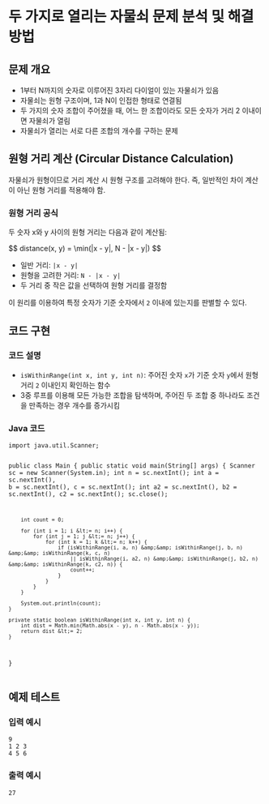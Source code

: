 <h1 id="두-가지로-열리는-자물쇠-문제-분석-및-해결-방법">두 가지로 열리는 자물쇠 문제 분석 및 해결 방법</h1>
<h2 id="문제-개요">문제 개요</h2>
<ul>
<li>1부터 N까지의 숫자로 이루어진 3자리 다이얼이 있는 자물쇠가 있음</li>
<li>자물쇠는 원형 구조이며, 1과 N이 인접한 형태로 연결됨</li>
<li>두 가지의 숫자 조합이 주어졌을 때, 어느 한 조합이라도 모든 숫자가 거리 2 이내이면 자물쇠가 열림</li>
<li>자물쇠가 열리는 서로 다른 조합의 개수를 구하는 문제</li>
</ul>
<h2 id="원형-거리-계산-circular-distance-calculation">원형 거리 계산 (Circular Distance Calculation)</h2>
<p>자물쇠가 원형이므로 거리 계산 시 원형 구조를 고려해야 한다.
즉, 일반적인 차이 계산이 아닌 원형 거리를 적용해야 함.</p>
<h3 id="원형-거리-공식">원형 거리 공식</h3>
<p>두 숫자 x와 y 사이의 원형 거리는 다음과 같이 계산됨:</p>
<p>$$
distance(x, y) = \min(|x - y|, N - |x - y|)
$$</p>
<ul>
<li>일반 거리: <code>|x - y|</code></li>
<li>원형을 고려한 거리: <code>N - |x - y|</code></li>
<li>두 거리 중 작은 값을 선택하여 원형 거리를 결정함</li>
</ul>
<p>이 원리를 이용하여 특정 숫자가 기준 숫자에서 <code>2</code> 이내에 있는지를 판별할 수 있다.</p>
<h2 id="코드-구현">코드 구현</h2>
<h3 id="코드-설명">코드 설명</h3>
<ul>
<li><code>isWithinRange(int x, int y, int n)</code>: 주어진 숫자 <code>x</code>가 기준 숫자 <code>y</code>에서 원형 거리 <code>2</code> 이내인지 확인하는 함수</li>
<li>3중 루프를 이용해 모든 가능한 조합을 탐색하며, 주어진 두 조합 중 하나라도 조건을 만족하는 경우 개수를 증가시킴</li>
</ul>
<h3 id="java-코드">Java 코드</h3>
<pre><code class="language-java">import java.util.Scanner;

public class Main {
    public static void main(String[] args) {
        Scanner sc = new Scanner(System.in);
        int n = sc.nextInt();
        int a = sc.nextInt(), b = sc.nextInt(), c = sc.nextInt();
        int a2 = sc.nextInt(), b2 = sc.nextInt(), c2 = sc.nextInt();
        sc.close();

        int count = 0;

        for (int i = 1; i &lt;= n; i++) {
            for (int j = 1; j &lt;= n; j++) {
                for (int k = 1; k &lt;= n; k++) {
                    if (isWithinRange(i, a, n) &amp;&amp; isWithinRange(j, b, n) &amp;&amp; isWithinRange(k, c, n)
                        || isWithinRange(i, a2, n) &amp;&amp; isWithinRange(j, b2, n) &amp;&amp; isWithinRange(k, c2, n)) {
                        count++;
                    }
                }
            }
        }

        System.out.println(count);
    }

    private static boolean isWithinRange(int x, int y, int n) {
        int dist = Math.min(Math.abs(x - y), n - Math.abs(x - y));
        return dist &lt;= 2;
    }
}</code></pre>
<h2 id="예제-테스트">예제 테스트</h2>
<h3 id="입력-예시">입력 예시</h3>
<pre><code>9
1 2 3
4 5 6</code></pre><h3 id="출력-예시">출력 예시</h3>
<pre><code>27</code></pre>